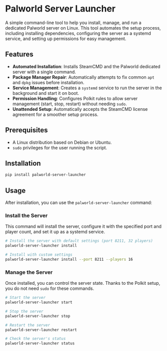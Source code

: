 # Palworld Server Launcher

A simple command-line tool to help you install, manage, and run a dedicated Palworld server on Linux. This tool automates the setup process, including installing dependencies, configuring the server as a systemd service, and setting up permissions for easy management.

## Features

- **Automated Installation**: Installs SteamCMD and the Palworld dedicated server with a single command.
- **Package Manager Repair**: Automatically attempts to fix common `apt` and `dpkg` issues before installation.
- **Service Management**: Creates a `systemd` service to run the server in the background and start it on boot.
- **Permission Handling**: Configures Polkit rules to allow server management (start, stop, restart) without needing `sudo`.
- **Unattended Setup**: Automatically accepts the SteamCMD license agreement for a smoother setup process.

## Prerequisites

- A Linux distribution based on Debian or Ubuntu.
- `sudo` privileges for the user running the script.

## Installation

```bash
pip install palworld-server-launcher
```

## Usage

After installation, you can use the `palworld-server-launcher` command:

### Install the Server

This command will install the server, configure it with the specified port and player count, and set it up as a systemd service.

```bash
# Install the server with default settings (port 8211, 32 players)
palworld-server-launcher install

# Install with custom settings
palworld-server-launcher install --port 8211 --players 16
```

### Manage the Server

Once installed, you can control the server state. Thanks to the Polkit setup, you do not need `sudo` for these commands.

```bash
# Start the server
palworld-server-launcher start

# Stop the server
palworld-server-launcher stop

# Restart the server
palworld-server-launcher restart

# Check the server's status
palworld-server-launcher status
``` 
